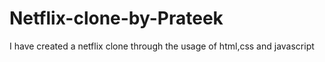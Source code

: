 # Netflix-clone-by-Prateek
I have created a netflix clone through the usage of html,css and javascript
